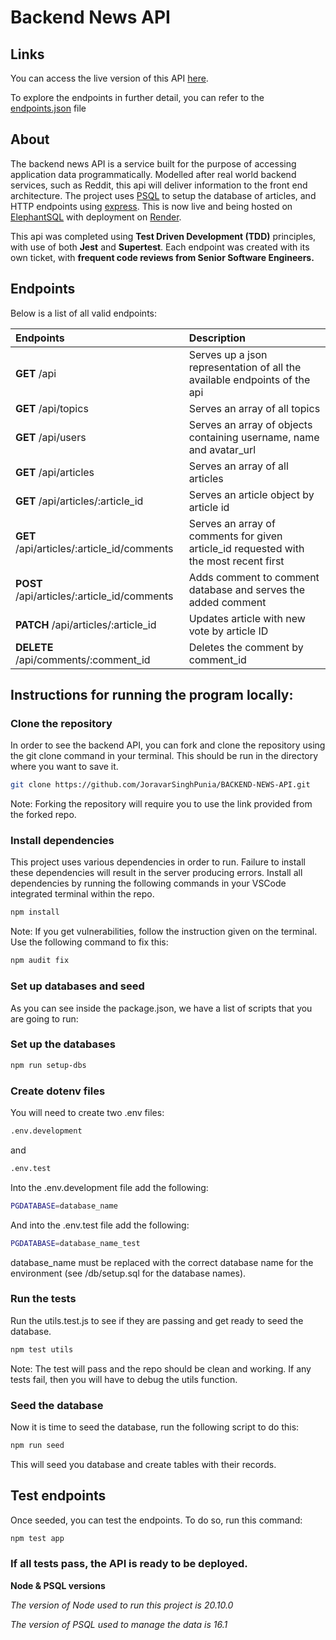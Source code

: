 # **Backend News API**

## **Links**

You can access the live version of this API [here](https://backend-news-api-rzxs.onrender.com/api).

To explore the endpoints in further detail, you can refer to the [endpoints.json](/endpoints.json) file

## **About**

The backend news API is a service built for the purpose of accessing application data programmatically. Modelled after real world backend services, such as Reddit, this api will deliver information to the front end architecture. The project uses [PSQL](https://www.postgresql.org/) to setup the database of articles, and HTTP endpoints using [express](https://expressjs.com/). This is now live and being hosted on [ElephantSQL](https://www.elephantsql.com/) with deployment on [Render](https://render.com/).

This api was completed using **Test Driven Development (TDD)** principles, with use of both **Jest** and **Supertest**. Each endpoint was created with its own ticket, with **frequent code reviews from Senior Software Engineers.**

## **Endpoints**

Below is a list of all valid endpoints:

| Endpoints                                   | Description                                                                           |
| :------------------------------------------ | :------------------------------------------------------------------------------------ |
| **GET** /api                                | Serves up a json representation of all the available endpoints of the api             |
| **GET** /api/topics                         | Serves an array of all topics                                                         |
| **GET** /api/users                          | Serves an array of objects containing username, name and avatar_url                   |
| **GET** /api/articles                       | Serves an array of all articles                                                       |
| **GET** /api/articles/:article_id           | Serves an article object by article id                                                |
| **GET** /api/articles/:article_id/comments  | Serves an array of comments for given article_id requested with the most recent first |
| **POST** /api/articles/:article_id/comments | Adds comment to comment database and serves the added comment                         |
| **PATCH** /api/articles/:article_id         | Updates article with new vote by article ID                                           |
| **DELETE** /api/comments/:comment_id        | Deletes the comment by comment_id                                                     |

## **Instructions for running the program locally:**

### **Clone the repository**

In order to see the backend API, you can fork and clone the repository using the git clone command in your terminal. This should be run in the directory where you want to save it.

```bash
git clone https://github.com/JoravarSinghPunia/BACKEND-NEWS-API.git
```

Note: Forking the repository will require you to use the link provided from the forked repo.

### **Install dependencies**

This project uses various dependencies in order to run. Failure to install these dependencies will result in the server producing errors. Install all dependencies by running the following commands in your VSCode integrated terminal within the repo.

```bash
npm install
```

Note: If you get vulnerabilities, follow the instruction given on the terminal. Use the following command to fix this:

```bash
npm audit fix
```

### **Set up databases and seed**

As you can see inside the package.json, we have a list of scripts that you are going to run:

### **Set up the databases**

```bash
npm run setup-dbs
```

### **Create dotenv files**

You will need to create two .env files:

```bash
.env.development
```
and

```bash
.env.test
```

Into the .env.development file add the following:

```bash
PGDATABASE=database_name
```

And into the .env.test file add the following:

```bash
PGDATABASE=database_name_test
```

database_name must be replaced with the correct database name for the environment (see /db/setup.sql for the database names).

### **Run the tests**

Run the utils.test.js to see if they are passing and get ready to seed the database.

```bash
npm test utils
```

Note: The test will pass and the repo should be clean and working. If any tests fail, then you will have to debug the utils function.

### **Seed the database**

Now it is time to seed the database, run the following script to do this:

```bash
npm run seed
```

This will seed you database and create tables with their records.

## **Test endpoints**

Once seeded, you can test the endpoints. To do so, run this command:

```bash
npm test app
```

### **If all tests pass, the API is ready to be deployed.**

**Node & PSQL versions**

_The version of Node used to run this project is 20.10.0_

_The version of PSQL used to manage the data is 16.1_

